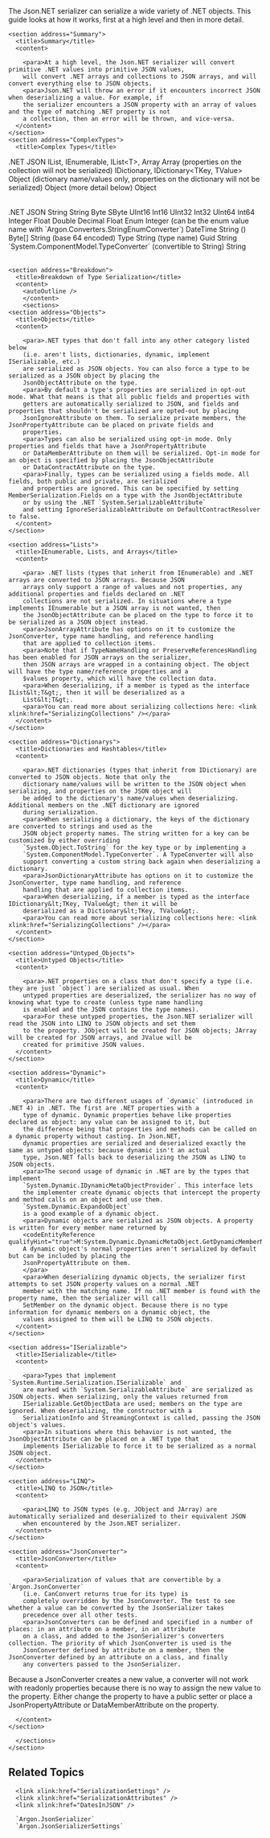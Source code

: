 <?xml version="1.0" encoding="utf-8"?>
<topic id="SerializationGuide" revisionNumber="1">
  <developerConceptualDocument xmlns="http://ddue.schemas.microsoft.com/authoring/2003/5" xmlns:xlink="http://www.w3.org/1999/xlink">
The Json.NET serializer can serialize a wide variety of .NET objects. This guide looks at how it works, first at a high level and then in more detail.



    <section address="Summary">
      <title>Summary</title>
      <content>

        <para>At a high level, the Json.NET serializer will convert primitive .NET values into primitive JSON values,
        will convert .NET arrays and collections to JSON arrays, and will convert everything else to JSON objects.
        <para>Json.NET will throw an error if it encounters incorrect JSON when deserializing a value. For example, if
        the serializer encounters a JSON property with an array of values and the type of matching .NET property is not
        a collection, then an error will be thrown, and vice-versa.
      </content>
    </section>
    <section address="ComplexTypes">
      <title>Complex Types</title>
<content>
<table>
  <tableHeader>
    <row>
      <entry><para>.NET</para></entry>
      <entry><para>JSON</para></entry>
    </row>
  </tableHeader>
  <row>
    <entry><para><legacyBold>IList, IEnumerable, IList&lt;T&gt;, Array</legacyBold></para></entry>
    <entry><para>Array (properties on the collection will not be serialized)</para></entry>
  </row>
  <row>
    <entry><para><legacyBold>IDictionary, IDictionary&lt;TKey, TValue&gt;</legacyBold></para></entry>
    <entry><para>Object (dictionary name/values only, properties on the dictionary will not be serialized)</para></entry>
  </row>
  <row>
    <entry><para><legacyBold>Object (more detail below)</legacyBold></para></entry>
    <entry><para>Object</para></entry>
  </row>
</table>
</content>
    </section>
    <section address="PrimitiveTypes">
      <title>Primitive Types</title>
<content>
<table>
  <tableHeader>
    <row>
      <entry><para>.NET</para></entry>
      <entry><para>JSON</para></entry>
    </row>
  </tableHeader>
  <row>
    <entry><para><legacyBold>String</legacyBold></para></entry>
    <entry><para>String</para></entry>
  </row>
  <row>
    <entry><para><legacyBold>Byte</legacyBold></para>
<para><legacyBold>SByte</legacyBold></para>
<para><legacyBold>UInt16</legacyBold></para>
<para><legacyBold>Int16</legacyBold></para>
<para><legacyBold>UInt32</legacyBold></para>
<para><legacyBold>Int32</legacyBold></para>
<para><legacyBold>UInt64</legacyBold></para>
<para><legacyBold>Int64</legacyBold></para></entry>
    <entry><para>Integer</para></entry>
  </row>
  <row>
    <entry>
    <para><legacyBold>Float</legacyBold></para>
    <para><legacyBold>Double</legacyBold></para>
    <para><legacyBold>Decimal</legacyBold></para>
    </entry>
    <entry><para>Float</para></entry>
  </row>
  <row>
    <entry>
    <para><legacyBold>Enum</legacyBold></para>
    </entry>
    <entry><para>Integer (can be the enum value name with `Argon.Converters.StringEnumConverter`)</para></entry>
  </row>
  <row>
    <entry>
    <para><legacyBold>DateTime</legacyBold></para>
    </entry>
    <entry><para>String (<link xlink:href="DatesInJSON" />)</para></entry>
  </row>
  <row>
    <entry>
    <para><legacyBold>Byte[]</legacyBold></para>
    </entry>
    <entry><para>String (base 64 encoded)</para></entry>
  </row>
  <row>
    <entry>
    <para><legacyBold>Type</legacyBold></para>
    </entry>
    <entry><para>String (type name)</para></entry>
  </row>
  <row>
    <entry>
    <para><legacyBold>Guid</legacyBold></para>
    </entry>
    <entry><para>String</para></entry>
  </row>
  <row>
    <entry>
    <para><legacyBold>`System.ComponentModel.TypeConverter` (convertible to String)</legacyBold></para>
    </entry>
    <entry><para>String</para></entry>
  </row>
</table>
</content>
    </section>

    <section address="Breakdown">
      <title>Breakdown of Type Serialization</title>
      <content>
        <autoOutline />
		</content>
		<sections>
    <section address="Objects">
      <title>Objects</title>
      <content>

        <para>.NET types that don't fall into any other category listed below
        (i.e. aren't lists, dictionaries, dynamic, implement ISerializable, etc.)
        are serialized as JSON objects. You can also force a type to be serialized as a JSON object by placing the
        JsonObjectAttribute on the type.
        <para>By default a type's properties are serialized in opt-out mode. What that means is that all public fields and properties with
        getters are automatically serialized to JSON, and fields and properties that shouldn't be serialized are opted-out by placing
        JsonIgnoreAttribute on them. To serialize private members, the JsonPropertyAttribute can be placed on private fields and
        properties.
        <para>Types can also be serialized using opt-in mode. Only properties and fields that have a JsonPropertyAttribute
        or DataMemberAttribute on them will be serialized. Opt-in mode for an object is specified by placing the JsonObjectAttribute
        or DataContractAttribute on the type.
        <para>Finally, types can be serialized using a fields mode. All fields, both public and private, are serialized
        and properties are ignored. This can be specified by setting MemberSerialization.Fields on a type with the JsonObjectAttribute
        or by using the .NET `System.SerializableAttribute`
        and setting IgnoreSerializableAttribute on DefaultContractResolver to false.
      </content>
    </section>   

    <section address="Lists">
      <title>IEnumerable, Lists, and Arrays</title>
      <content>

        <para> .NET lists (types that inherit from IEnumerable) and .NET arrays are converted to JSON arrays. Because JSON
        arrays only support a range of values and not properties, any additional properties and fields declared on .NET
        collections are not serialized. In situations where a type implements IEnumerable but a JSON array is not wanted, then
        the JsonObjectAttribute can be placed on the type to force it to be serialized as a JSON object instead.
        <para>JsonArrayAttribute has options on it to customize the JsonConverter, type name handling, and reference handling
        that are applied to collection items.
        <para>Note that if TypeNameHandling or PreserveReferencesHandling has been enabled for JSON arrays on the serializer,
        then JSON arrays are wrapped in a containing object. The object will have the type name/reference properties and a
        $values property, which will have the collection data.
        <para>When deserializing, if a member is typed as the interface IList&lt;T&gt;, then it will be deserialized as a
        List&lt;T&gt;.
        <para>You can read more about serializing collections here: <link xlink:href="SerializingCollections" /></para>
      </content>
    </section>   

    <section address="Dictionarys">
      <title>Dictionaries and Hashtables</title>
      <content>

        <para>.NET dictionaries (types that inherit from IDictionary) are converted to JSON objects. Note that only the
        dictionary name/values will be written to the JSON object when serializing, and properties on the JSON object will
        be added to the dictionary's name/values when deserializing. Additional members on the .NET dictionary are ignored
        during serialization.
        <para>When serializing a dictionary, the keys of the dictionary are converted to strings and used as the
        JSON object property names. The string written for a key can be customized by either overriding
        `System.Object.ToString` for the key type or by implementing a
        `System.ComponentModel.TypeConverter`. A TypeConverter will also
        support converting a custom string back again when deserializing a dictionary.
        <para>JsonDictionaryAttribute has options on it to customize the JsonConverter, type name handling, and reference
        handling that are applied to collection items.
        <para>When deserializing, if a member is typed as the interface IDictionary&lt;TKey, TValue&gt; then it will be
        deserialized as a Dictionary&lt;TKey, TValue&gt;.
        <para>You can read more about serializing collections here: <link xlink:href="SerializingCollections" /></para>
      </content>
    </section>

    <section address="Untyped_Objects">
      <title>Untyped Objects</title>
      <content>

        <para>.NET properties on a class that don't specify a type (i.e. they are just `object`) are serialized as usual. When
        untyped properties are deserialized, the serializer has no way of knowing what type to create (unless type name handling
        is enabled and the JSON contains the type names).
        <para>For these untyped properties, the Json.NET serializer will read the JSON into LINQ to JSON objects and set them
        to the property. JObject will be created for JSON objects; JArray will be created for JSON arrays, and JValue will be
        created for primitive JSON values.
      </content>
    </section>

    <section address="Dynamic">
      <title>Dynamic</title>
      <content>

        <para>There are two different usages of `dynamic` (introduced in .NET 4) in .NET. The first are .NET properties with a
        type of dynamic. Dynamic properties behave like properties declared as object: any value can be assigned to it, but
        the difference being that properties and methods can be called on a dynamic property without casting. In Json.NET,
        dynamic properties are serialized and deserialized exactly the same as untyped objects: because dynamic isn't an actual
        type, Json.NET falls back to deserializing the JSON as LINQ to JSON objects.
        <para>The second usage of dynamic in .NET are by the types that implement
        `System.Dynamic.IDynamicMetaObjectProvider`. This interface lets
        the implementer create dynamic objects that intercept the property and method calls on an object and use them.
        `System.Dynamic.ExpandoObject`
        is a good example of a dynamic object.
        <para>Dynamic objects are serialized as JSON objects. A property is written for every member name returned by
        <codeEntityReference qualifyHint="true">M:System.Dynamic.DynamicMetaObject.GetDynamicMemberNames`.
        A dynamic object's normal properties aren't serialized by default but can be included by placing the
        JsonPropertyAttribute on them.
        </para>
        <para>When deserializing dynamic objects, the serializer first attempts to set JSON property values on a normal .NET
        member with the matching name. If no .NET member is found with the property name, then the serializer will call
        SetMember on the dynamic object. Because there is no type information for dynamic members on a dynamic object, the
        values assigned to them will be LINQ to JSON objects.
      </content>
    </section>

    <section address="ISerializable">
      <title>ISerializable</title>
      <content>

        <para>Types that implement `System.Runtime.Serialization.ISerializable` and
        are marked with `System.SerializableAttribute` are serialized as JSON objects. When serializing, only the values returned from
        ISerializable.GetObjectData are used; members on the type are ignored. When deserializing, the constructor with a
        SerializationInfo and StreamingContext is called, passing the JSON object's values.
        <para>In situations where this behavior is not wanted, the JsonObjectAttribute can be placed on a .NET type that
        implements ISerializable to force it to be serialized as a normal JSON object.
      </content>
    </section>

    <section address="LINQ">
      <title>LINQ to JSON</title>
      <content>

        <para>LINQ to JSON types (e.g. JObject and JArray) are automatically serialized and deserialized to their equivalent JSON
        when encountered by the Json.NET serializer.
      </content>
    </section>   

    <section address="JsonConverter">
      <title>JsonConverter</title>
      <content>

        <para>Serialization of values that are convertible by a `Argon.JsonConverter`
        (i.e. CanConvert returns true for its type) is
        completely overridden by the JsonConverter. The test to see whether a value can be converted by the JsonSerializer takes
        precedence over all other tests.
        <para>JsonConverters can be defined and specified in a number of places: in an attribute on a member, in an attribute
        on a class, and added to the JsonSerializer's converters collection. The priority of which JsonConverter is used is the
        JsonConverter defined by attribute on a member, then the JsonConverter defined by an attribute on a class, and finally
        any converters passed to the JsonSerializer.
        
<alert class="note">
  <para>Because a JsonConverter creates a new value, a converter will not work with readonly properties because there is no way to assign the new
  value to the property. Either change the property to have a public setter or place a JsonPropertyAttribute or DataMemberAttribute on the property.
</alert>

      </content>
    </section>
    
      </sections>
    </section>


## Related Topics
      <link xlink:href="SerializationSettings" />
      <link xlink:href="SerializationAttributes" />
      <link xlink:href="DatesInJSON" />

      `Argon.JsonSerializer`
      `Argon.JsonSerializerSettings`